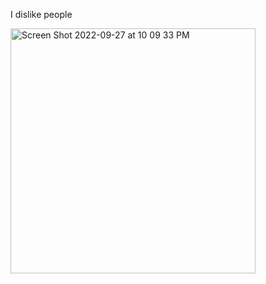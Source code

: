 I dislike people

<img width="392" alt="Screen Shot 2022-09-27 at 10 09 33 PM" src="https://user-images.githubusercontent.com/35831013/197937822-0d38c04b-808c-46f7-b294-3738a9ff3bb6.png">
